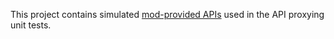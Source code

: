 This project contains simulated [mod-provided APIs] used in the API proxying unit tests.

[mod-provided APIs]: https://stardewvalleywiki.com/Modding:Modder_Guide/APIs/Integrations
